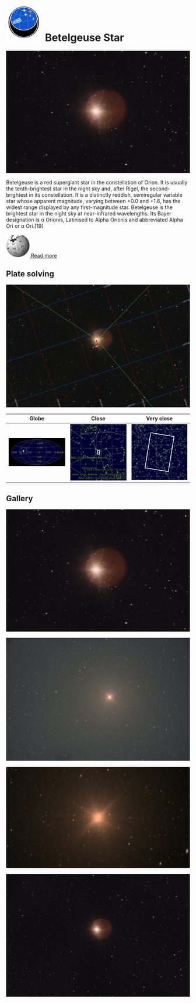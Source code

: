 # ![](..//Imaging//Common/pyl-tiny.png) Betelgeuse Star
![](..//Imaging//HD/Betelgeuse_Star+00+co.jpg)

Betelgeuse is a red supergiant star in the constellation of Orion. It is usually the tenth-brightest star in the night sky and, after Rigel, the second-brightest in its constellation. It is a distinctly reddish, semiregular variable star whose apparent magnitude, varying between +0.0 and +1.6, has the widest range displayed by any first-magnitude star. Betelgeuse is the brightest star in the night sky at near-infrared wavelengths. Its Bayer designation is α Orionis, Latinised to Alpha Orionis and abbreviated Alpha Ori or α Ori.[19]

[![](..//Imaging//Common/Wikipedia.png) Read more](https://en.wikipedia.org/wiki/Betelgeusepwd)
## Plate solving 


![IMG](..//Imaging//HD/Betelgeuse_Star_Annotated.jpg)


| Globe | Close | Very close |
| ----- | ----- | ----- |
|![IMG](..//Imaging//HD/Betelgeuse_Star_Globe.jpg) |![IMG](..//Imaging//HD/Betelgeuse_Star_Close.jpg) |![IMG](..//Imaging//HD/Betelgeuse_Star_Closer.jpg) |

## Gallery
![IMG](..//Imaging//HD/Betelgeuse_Star+00+co.jpg) 

![IMG](..//Imaging//HD/Betelgeuse_Star+01+co.jpg) 

![IMG](..//Imaging//HD/Betelgeuse_Star+02+co.jpg) 

![IMG](..//Imaging//HD/Betelgeuse_Star+03+co.jpg) 


